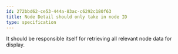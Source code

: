 ```yaml
---
id: 272bbd62-ce53-444a-83ac-c6292c180f63
title: Node Detail should only take in node ID
type: specification
---
```


It should be responsible itself for retrieving all relevant node data for display.
